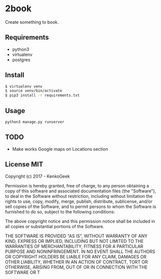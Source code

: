 # 2book

Create something to book.

## Requirements
- python3
- virtualenv
- postgres


## Install
```bash
$ virtualenv venv
$ source venv/bin/activate
$ pip3 install -r requirements.txt
```

## Usage

``` py
python3 manage.py runserver

```

## TODO
* Make works Google maps on Locations section 

## License MIT

Copyright (c) 2017 - KenkoGeek


Permission is hereby granted, free of charge, to any person obtaining a copy
of this software and associated documentation files (the "Software"), to deal
in the Software without restriction, including without limitation the rights
to use, copy, modify, merge, publish, distribute, sublicense, and/or sell
copies of the Software, and to permit persons to whom the Software is
furnished to do so, subject to the following conditions:


The above copyright notice and this permission notice shall be included in
all copies or substantial portions of the Software.


THE SOFTWARE IS PROVIDED "AS IS", WITHOUT WARRANTY OF ANY KIND, EXPRESS OR
IMPLIED, INCLUDING BUT NOT LIMITED TO THE WARRANTIES OF MERCHANTABILITY,
FITNESS FOR A PARTICULAR PURPOSE AND NONINFRINGEMENT.  IN NO EVENT SHALL THE
AUTHORS OR COPYRIGHT HOLDERS BE LIABLE FOR ANY CLAIM, DAMAGES OR OTHER
LIABILITY, WHETHER IN AN ACTION OF CONTRACT, TORT OR OTHERWISE, ARISING FROM,
OUT OF OR IN CONNECTION WITH THE SOFTWARE OR T
